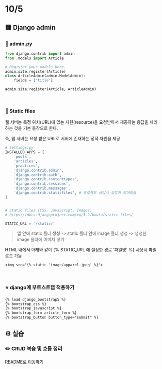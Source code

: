 # 10/5

## 🟨 Django admin

### 🧩 admin.py

```python
from django.contrib import admin
from .models import Article

# Register your models here.
admin.site.register(Article)
class ArticleAdmin(admin.ModelAdmin):
    fields = ['title']

admin.site.register(Article, ArticleAdmin)
```

<br>

### 🧩 Static files

웹 서버는 특정 위치(URL)에 있는 자원(resource)을 요청받아서 제공하는 응답을 처리하는 것을 기본 동작으로 한다.

즉, 웹 서버는 요청 받은 URL로 서버에 존재하는 정적 자원을 제공

```python
# settings.py
INSTALLED_APPS = [
    'posts',
    'articles',
    'practices',
    'django.contrib.admin',
    'django.contrib.auth',
    'django.contrib.contenttypes',
    'django.contrib.sessions',
    'django.contrib.messages',
    'django.contrib.staticfiles', # 프로젝트 생성시 설정이 되어있음
]


# Static files (CSS, JavaScript, Images)
# https://docs.djangoproject.com/en/3.2/howto/static-files/

STATIC_URL = '/static/'
```

>  앱 안에 static 폴더 생성 -> static 폴더 안에 image 폴더 생성 -> 생성한 image 폴더에 이미지 넣기

HTML 내에서 아래와 같이 {% STATIC_URL 에 설정한 경로 '파일명' %} 사용시 파일 로드 가능

```
<img src="{% static 'image/apparel.jpeg' %}">
```

<br>

### ⭐ django에 부트스트랩 적용하기

```html
{% load django_bootstrap5 %}
{% bootstrap_css %}
{% bootstrap_javascript %}
{% bootstrap_form article_form %}
{% bootstrap_button button_type="submit" %}
```

## ⚙️ 실습

### ✏️ CRUD 복습 및 흐름 정리

[README로 이동하기](./Practice/221005/README.md)
